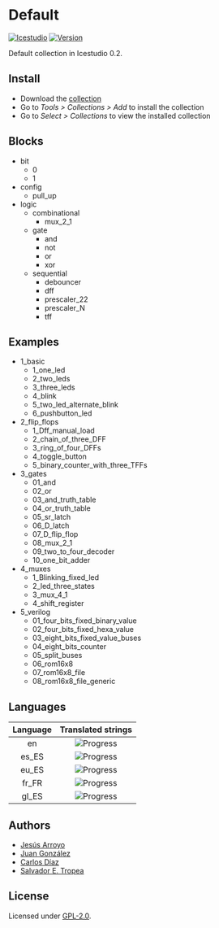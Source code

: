 # Default

[![Icestudio](https://img.shields.io/badge/collection-icestudio-blue.svg)](https://github.com/FPGAwars/icestudio)
[![Version](https://img.shields.io/badge/version-v0.2.0-orange.svg)]()

Default collection in Icestudio 0.2.

## Install

* Download the [collection](https://github.com/FPGAwars/collection-default/archive/v0.2.0.zip)
* Go to *Tools > Collections > Add* to install the collection
* Go to *Select > Collections* to view the installed collection

## Blocks
* bit
  * 0
  * 1
* config
  * pull_up
* logic
  * combinational
    * mux_2_1
  * gate
    * and
    * not
    * or
    * xor
  * sequential
    * debouncer
    * dff
    * prescaler_22
    * prescaler_N
    * tff

## Examples
* 1_basic
  * 1_one_led
  * 2_two_leds
  * 3_three_leds
  * 4_blink
  * 5_two_led_alternate_blink
  * 6_pushbutton_led
* 2_flip_flops
  * 1_Dff_manual_load
  * 2_chain_of_three_DFF
  * 3_ring_of_four_DFFs
  * 4_toggle_button
  * 5_binary_counter_with_three_TFFs
* 3_gates
  * 01_and
  * 02_or
  * 03_and_truth_table
  * 04_or_truth_table
  * 05_sr_latch
  * 06_D_latch
  * 07_D_flip_flop
  * 08_mux_2_1
  * 09_two_to_four_decoder
  * 10_one_bit_adder
* 4_muxes
  * 1_Blinking_fixed_led
  * 2_led_three_states
  * 3_mux_4_1
  * 4_shift_register
* 5_verilog
  * 01_four_bits_fixed_binary_value
  * 02_four_bits_fixed_hexa_value
  * 03_eight_bits_fixed_value_buses
  * 04_eight_bits_counter
  * 05_split_buses
  * 06_rom16x8
  * 07_rom16x8_file
  * 08_rom16x8_file_generic

## Languages
| Language | Translated strings |
|:--------:|:------------------:|
| en | ![Progress](http://progressed.io/bar/100) |
| es_ES | ![Progress](http://progressed.io/bar/63) |
| eu_ES | ![Progress](http://progressed.io/bar/24) |
| fr_FR | ![Progress](http://progressed.io/bar/24) |
| gl_ES | ![Progress](http://progressed.io/bar/20) |

## Authors
* [Jesús Arroyo](https://github.com/Jesus89)
* [Juan González](https://github.com/Obijuan)
* [Carlos Díaz](https://github.com/C47D)
* [Salvador E. Tropea](https://github.com/set-soft)


## License

Licensed under [GPL-2.0](https://opensource.org/licenses/GPL-2.0).
